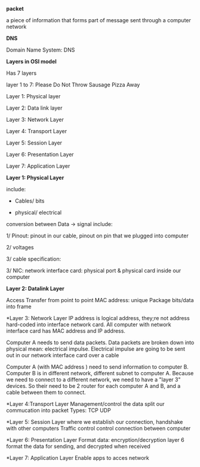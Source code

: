 **packet**

a piece of information that forms part of message sent through a computer network

**DNS**

Domain Name System: DNS 

**Layers in OSI model**

Has 7 layers

layer 1 to 7: Please Do Not Throw Sausage  Pizza Away

Layer 1: Physical layer

Layer 2: Data link layer

Layer 3: Network Layer

Layer 4: Transport Layer

Layer 5: Session Layer

Layer 6: Presentation Layer

Layer 7: Application Layer

**Layer 1: Physical Layer**

include:

* Cables/ bits

* physical/ electrical

conversion between Data -> signal include:

1/ Pinout: pinout in our cable, pinout on pin that we plugged into computer

2/ voltages

3/ cable specification: 

3/ NIC: network interface card: physical port & physical card inside our computer

**Layer 2: Datalink Layer**

Access
Transfer from point to point
MAC address: unique
Package bits/data into frame

*Layer 3: Network Layer
IP address is logical address,  they;re not address hard-coded into interface network card.
All computer with network interface card has MAC address and IP address.

Computer A needs to send data packets. Data packets are broken down into physical mean: electrical impulse. Electrical impulse are going to be sent out in our network interface card over a cable

Computer A (with MAC address ) need to send information to computer B. Computer B is in different network, different subnet to computer A. Because we need to connect to a different network, we need to have a "layer 3" devices. So their need to be 2 router for each computer A and B, and a cable between them to connect.


*Layer 4:Transport Layer
Management/control the data
split our commucation into packet
Types:
TCP
UDP

*Layer 5: Session Layer
where we establish our connection, handshake with other computers
Traffic control
control connection between computer


*Layer 6: Presentation Layer
Format data:
encryption/decryption
layer 6 format the data for sending, and decrypted when received

*Layer 7: Application Layer
Enable apps to acces network


